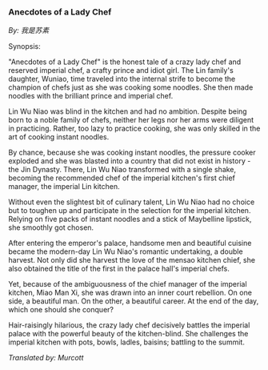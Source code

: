 ### Anecdotes of a Lady Chef
*By: 我是苏素*

Synopsis: 

"Anecdotes of a Lady Chef" is the honest tale of a crazy lady chef and reserved imperial chef, a crafty prince and idiot girl. The Lin family's daughter, Wuniao,  time traveled into the internal strife to become the champion of chefs just as she was cooking some noodles. She then made noodles with the brilliant prince and imperial chef.

Lin Wu Niao was blind in the kitchen and had no ambition. Despite being born to a noble family of chefs, neither her legs nor her arms were diligent in practicing. Rather, too lazy to practice cooking, she was only skilled in the art of cooking instant noodles.

By chance, because she was cooking instant noodles, the pressure cooker exploded and she was blasted into a country that did not exist in history - the Jin Dynasty. There, Lin Wu Niao transformed with a single shake, becoming the recommended chef of the imperial kitchen's first chief manager, the imperial Lin kitchen.

Without even the slightest bit of culinary talent, Lin Wu Niao had no choice but to toughen up and participate in the selection for the imperial kitchen. Relying on five packs of instant noodles and a stick of Maybelline lipstick, she smoothly got chosen.

After entering the emperor's palace, handsome men and beautiful cuisine became the modern-day Lin Wu Niao's romantic undertaking, a double harvest. Not only did she harvest the love of the mensao kitchen chief, she also obtained the title of the first in the palace hall's imperial chefs.

Yet, because of the ambiguousness of the chief manager of the imperial kitchen, Miao Man Xi, she was drawn into an inner court rebellion. On one side, a beautiful man. On the other, a beautiful career. At the end of the day, which one should she conquer?

Hair-raisingly hilarious, the crazy lady chef decisively battles the imperial palace with the powerful beauty of the kitchen-blind. She challenges the imperial kitchen with pots, bowls, ladles, baisins; battling to the summit.

*Translated by: Murcott*

